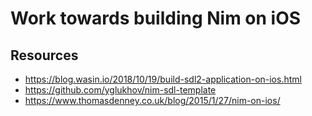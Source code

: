 # Work towards building Nim on iOS

## Resources

* https://blog.wasin.io/2018/10/19/build-sdl2-application-on-ios.html
* https://github.com/yglukhov/nim-sdl-template
* https://www.thomasdenney.co.uk/blog/2015/1/27/nim-on-ios/